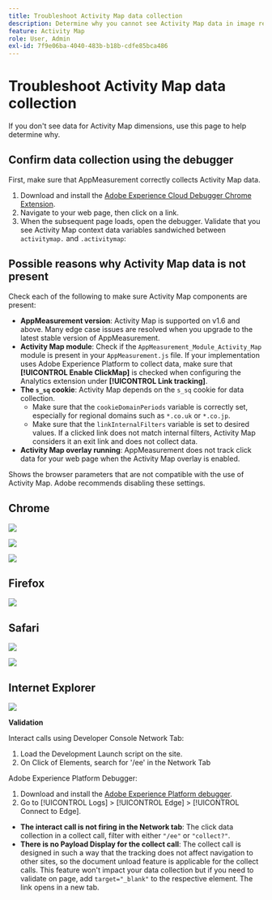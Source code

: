 ```yaml
---
title: Troubleshoot Activity Map data collection
description: Determine why you cannot see Activity Map data in image requests
feature: Activity Map
role: User, Admin
exl-id: 7f9e06ba-4040-483b-b18b-cdfe85bca486
---
```

# Troubleshoot Activity Map data collection

If you don't see data for Activity Map dimensions, use this page to help determine why.

## Confirm data collection using the debugger

First, make sure that AppMeasurement correctly collects Activity Map data.

1. Download and install the [Adobe Experience Cloud Debugger Chrome Extension](https://experienceleague.adobe.com/en/docs/experience-platform/debugger/home).
2. Navigate to your web page, then click on a link.
3. When the subsequent page loads, open the debugger. Validate that you see Activity Map context data variables sandwiched between `activitymap.` and `.activitymap`:

## Possible reasons why Activity Map data is not present

Check each of the following to make sure Activity Map components are present:

* **AppMeasurement version**: Activity Map is supported on v1.6 and above. Many edge case issues are resolved when you upgrade to the latest stable version of AppMeasurement.
* **Activity Map module**: Check if the `AppMeasurement_Module_Activity_Map` module is present in your `AppMeasurement.js` file. If your implementation uses Adobe Experience Platform to collect data, make sure that **[!UICONTROL Enable ClickMap]** is checked when configuring the Analytics extension under **[!UICONTROL Link tracking]**.
* **The `s_sq` cookie**: Activity Map depends on the `s_sq` cookie for data collection.
  * Make sure that the `cookieDomainPeriods` variable is correctly set, especially for regional domains such as `*.co.uk` or `*.co.jp`.
  * Make sure that the `linkInternalFilters` variable is set to desired values. If a clicked link does not match internal filters, Activity Map considers it an exit link and does not collect data.
* **Activity Map overlay running**: AppMeasurement does not track click data for your web page when the Activity Map overlay is enabled.

Shows the browser parameters that are not compatible with the use of Activity Map. Adobe recommends disabling these settings.

## Chrome

![](assets/Chrome1.png)

![](assets/Chrome2.png) 

![](assets/Chrome3.png) 

## Firefox

![](assets/Firefox.png) 

## Safari

![](assets/Safari1.png) 

![](assets/Safari2.png)

## Internet Explorer

![](assets/IE1.png)


**Validation**

Interact calls using Developer Console Network Tab:

1. Load the Development Launch script on the site.
1. On Click of Elements, search for '/ee' in the Network Tab

Adobe Experience Platform Debugger:

1. Download and install the [Adobe Experience Platform debugger](https://chromewebstore.google.com/detail/adobe-experience-platform/bfnnokhpnncpkdmbokanobigaccjkpob).
1. Go to [!UICONTROL Logs] > [!UICONTROL Edge] > [!UICONTROL Connect to Edge]. 

* **The interact call is not firing in the Network tab**: The click data collection in a collect call, filter with either `"/ee"` or `"collect?"`.
* **There is no Payload Display for the collect call**: The collect call is designed in such a way that the tracking does not affect navigation to other sites, so the document unload feature is applicable for the collect calls. This feature won't impact your data collection but if you need to validate on page, add `target="_blank"` to the respective element. The link opens in a new tab.
